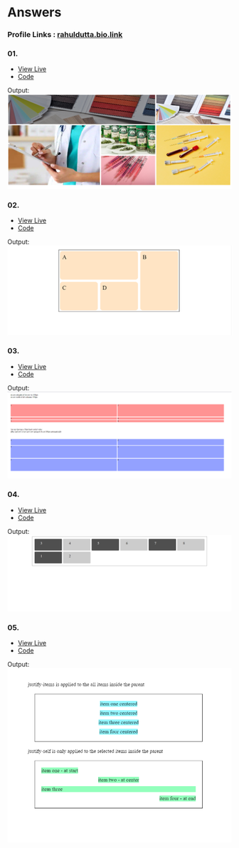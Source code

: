 # Answers
### Profile Links : [rahuldutta.bio.link](https://rahuldutta.bio.link)

### 01.
- [View Live](https://irahuldutta02.github.io/pw-skills-fswd-ja-assignments/007-css-grid/01/)
- [Code](https://github.com/irahuldutta02/pw-skills-fswd-ja-assignments/tree/main/007-css-grid/01/)

Output:
![Output](./01/output.png)

### 02.
- [View Live](https://irahuldutta02.github.io/pw-skills-fswd-ja-assignments/007-css-grid/02/)
- [Code](https://github.com/irahuldutta02/pw-skills-fswd-ja-assignments/tree/main/007-css-grid/02/)

Output:
![Output](./02/output.png)

### 03.
- [View Live](https://irahuldutta02.github.io/pw-skills-fswd-ja-assignments/007-css-grid/03/)
- [Code](https://github.com/irahuldutta02/pw-skills-fswd-ja-assignments/tree/main/007-css-grid/03/)

Output:
![Output](./03/output.png)

### 04.
- [View Live](https://irahuldutta02.github.io/pw-skills-fswd-ja-assignments/007-css-grid/04/)
- [Code](https://github.com/irahuldutta02/pw-skills-fswd-ja-assignments/tree/main/007-css-grid/04/)

Output:
![Output](./04/output.png)

### 05.
- [View Live](https://irahuldutta02.github.io/pw-skills-fswd-ja-assignments/007-css-grid/05/)
- [Code](https://github.com/irahuldutta02/pw-skills-fswd-ja-assignments/tree/main/007-css-grid/05/)

Output:
![Output](./05/output.png)
